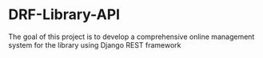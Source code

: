 # DRF-Library-API
The goal of this project is to develop a comprehensive online management system for the library using Django REST framework
